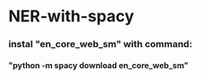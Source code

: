 # NER-with-spacy


### instal "en_core_web_sm" with command:
#### "python -m spacy download en_core_web_sm"
